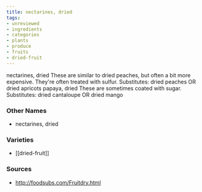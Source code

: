 ```yaml
---
title: nectarines, dried
tags:
- unreviewed
- ingredients
- categories
- plants
- produce
- fruits
- dried-fruit
---
```

nectarines, dried These are similar to dried peaches, but often a bit more expensive. They're often treated with sulfur. Substitutes: dried peaches OR dried apricots papaya, dried These are sometimes coated with sugar. Substitutes: dried cantaloupe OR dried mango

### Other Names

* nectarines, dried

### Varieties

* [[dried-fruit]]

### Sources
* http://foodsubs.com/Fruitdry.html
